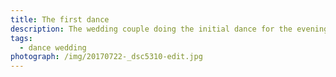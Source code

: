```yaml
---
title: The first dance
description: The wedding couple doing the initial dance for the evening
tags:
  - dance wedding
photograph: /img/20170722-_dsc5310-edit.jpg
---
```



